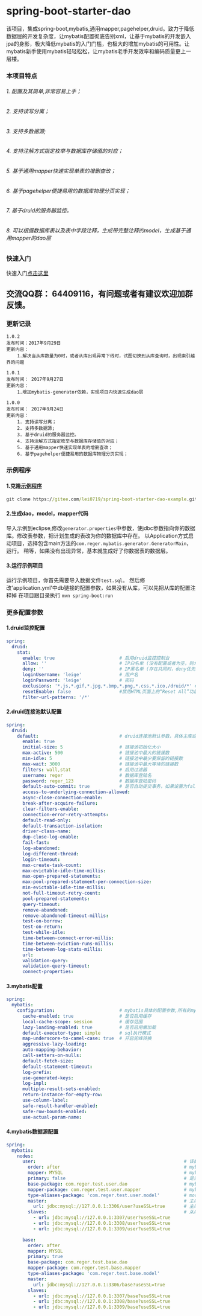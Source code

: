 # spring-boot-starter-dao
该项目，集成spring-boot,mybatis,通用mapper,pagehelper,druid。致力于降低数据层的开发复杂度，让mybatis配置彻底告别xml，让基于mybatis的开发嵌入jpa的身影，极大降低mybatis的入门门槛，也极大的增加mybatis的可用性。让mybatis新手使用mybatis轻轻松松，让mybatis老手开发效率和编码质量更上一层楼。


### 本项目特点
###### 1. 配置及其简单,非常容易上手；
###### 2. 支持读写分离；
###### 3. 支持多数据源;
###### 4. 支持注解方式指定枚举与数据库存储值的对应；
###### 5. 基于通用mapper快速实现单表的增删查改；
###### 6. 基于pagehelper便捷易用的数据库物理分页实现；
###### 7. 基于druid的服务器监控。 
###### 8. 可以根据数据库表以及表中字段注释，生成带完整注释的model，生成基于通用mapper的dao层

### 快速入门
快速入门[点击这里](http://blog.csdn.net/hulei19900322/article/details/78118965)

## 交流QQ群： 64409116，有问题或者有建议欢迎加群反馈。

### 更新记录
```log
1.0.2
发布时间：2017年9月29日
更新内容：
	1.解决当从库数量为0时，或者从库出现异常下线时，试图切换到从库查询时，出现索引越界的问题

1.0.1
发布时间： 2017年9月27日
更新内容：
	1.增加mybatis-generator依赖，实现项目内快速生成dao层

1.0.0
发布时间： 2017年9月24日
更新内容：
	1. 支持读写分离；
	2. 支持多数据源;
	3. 基于druid的服务器监控。 
	4. 支持注解方式指定枚举与数据库存储值的对应；
	5. 基于通用mapper快速实现单表的增删查改；
	6. 基于pagehelper便捷易用的数据库物理分页实现；

```


### 示例程序

#### 1.克隆[示例程序](https://gitee.com/lei0719/spring-boot-starter-dao-example)
```cmd
git clone https://gitee.com/lei0719/spring-boot-starter-dao-example.git
``` 
#### 2.生成dao，model，mapper代码
导入示例到eclipse,修改`generator.properties`中参数，使jdbc参数指向你的数据库。修改表参数，把计划生成的表改为你的数据库中存在。
以Application方式启动项目，选择包含main方法的`com.reger.mybatis.generator.GeneratorMain`，运行。
稍等，如果没有出现异常，基本就生成好了你数据表的数据层。

#### 3.运行示例项目
运行示例项目，你首先需要导入数据文件`test.sql`。
然后修改'application.yml'中db链接的配置参数，如果没有从库，可以先把从库的配置注释掉
在项目跟目录执行 `mvn spring-boot:run `

### 更多配置参数
#### 1.druid监控配置
```yml
spring:
  druid:
    stat:
      enable: true                        # 启用druid监控控制台
      allow: ''                           # IP白名单 (没有配置或者为空，则允许所有访问)
      deny: ''                            # IP黑名单 (存在共同时，deny优先于allow)
      loginUsername: 'leige'              # 用户名
      loginPassword: 'leige'              # 密码
      exclusions: '*.js,*.gif,*.jpg,*.bmp,*.png,*.css,*.ico,/druid/*' # WebStatFilter忽略资源
      resetEnable: false                  #禁用HTML页面上的“Reset All”功能
      filter-url-patterns: '/*'

```

#### 2.druid连接池默认配置
```yml
spring:
  druid:
    default:                              # druid连接池默认参数，具体主库或者从库的配置会继承该配置
      enable: true
      initial-size: 5                     # 链接池初始化大小
      max-active: 500                     # 链接池中最大的链接数
      min-idle: 5                         # 链接池中最少要保留的链接数
      max-wait: 3000                      # 链接池中最大等待的链接数
      filters: wall,stat                  # 启用过滤器
      username: reger                     # 数据库登陆名
      password: reger_123                 # 数据库登陆密码
      default-auto-commit: true           # 是否自动提交事务，如果设置为false，代码中不启用事务数据将没法持久化
      access-to-underlying-connection-allowed: 
      async-close-connection-enable: 
      break-after-acquire-failure: 
      clear-filters-enable: 
      connection-error-retry-attempts: 
      default-read-only: 
      default-transaction-isolation: 
      driver-class-name: 
      dup-close-log-enable: 
      fail-fast: 
      log-abandoned: 
      log-different-thread: 
      login-timeout: 
      max-create-task-count: 
      max-evictable-idle-time-millis: 
      max-open-prepared-statements: 
      max-pool-prepared-statement-per-connection-size: 
      min-evictable-idle-time-millis: 
      not-full-timeout-retry-count: 
      pool-prepared-statements: 
      query-timeout: 
      remove-abandoned: 
      remove-abandoned-timeout-millis: 
      test-on-borrow: 
      test-on-return: 
      test-while-idle: 
      time-between-connect-error-millis: 
      time-between-eviction-runs-millis: 
      time-between-log-stats-millis: 
      url: 
      validation-query: 
      validation-query-timeout: 
      connect-properties:
```

#### 3.mybatis配置
```yml  
spring:
  mybatis:
    configuration:                        # mybatis具体的配置参数,所有的mybatis实例都会使用该配置
      cache-enabled: true                 # 是否启用缓存
      local-cache-scope: session          # 缓存范围
      lazy-loading-enabled: true          # 是否启用懒加载
      default-executor-type: simple       # sql执行模式
      map-underscore-to-camel-case: true  # 开启驼峰转换
      aggressive-lazy-loading: 
      auto-mapping-behavior: 
      call-setters-on-nulls: 
      default-fetch-size: 
      default-statement-timeout: 
      log-prefix: 
      use-generated-keys: 
      log-impl: 
      multiple-result-sets-enabled: 
      return-instance-for-empty-row: 
      use-column-label: 
      safe-result-handler-enabled: 
      safe-row-bounds-enabled: 
      use-actual-param-name: 
```

#### 4.mybatis数据源配置
```yml
spring:
  mybatis:
    nodes:
      user:                                                       # 该数据点的名字
        order: after                                              # mybatis生成主键的顺序，如果要在insert into 数据前获得主键，配置为 BEFORE，否则配置为 AFTER 默认值为 BEFORE
        mapper: MYSQL                                             # mybatis通用mapper使用的mapper接口集合,mysqldb时使用使用 MYSQL,SqlServer 时使用MSSQL,其它db类型时使用DEFAULT， 默认值是 DEFAULT
        primary: false                                            # 是否是默认的数据对象， 最多只有一个为true，如果配置多个只有第一个生效
        base-package: com.reger.test.user.dao                     # mybatis mapper接口文件的配置位置，该值不可以为空，可以用正则匹配，多个用逗号分隔
        mapper-package: com.reger.test.user.mapper                # mybatis mapper 的xml配置文件的位置 ，该值最好不要为空，可以用正则匹配，多个用逗号分隔
        type-aliases-package: 'com.reger.test.user.model'         # model类所在的包，该值可以为空，可以用正则匹配，多个用逗号分隔
        master:                                                   # 主库配置，不可为空，参数默认继承spring.druid.default，可以写参数覆盖默认配置
          url: jdbc:mysql://127.0.0.1:3306/user?useSSL=true       # 主库的jdbc地址
        slaves:                                                   # 从库配置，可以为空，可以配置多个，参数默认继承spring.druid.default，可以写参数覆盖默认配置
          - url: jdbc:mysql://127.0.0.1:3307/user?useSSL=true
          - url: jdbc:mysql://127.0.0.1:3308/user?useSSL=true
          - url: jdbc:mysql://127.0.0.1:3309/user?useSSL=true

      base:
        order: after
        mapper: MYSQL
        primary: true
        base-package: com.reger.test.base.dao
        mapper-package: com.reger.test.base.mapper
        type-aliases-package: 'com.reger.test.base.model'
        master:
          url: jdbc:mysql://127.0.0.1:3306/base?useSSL=true
        slaves:
          - url: jdbc:mysql://127.0.0.1:3307/base?useSSL=true
          - url: jdbc:mysql://127.0.0.1:3308/base?useSSL=true
          - url: jdbc:mysql://127.0.0.1:3309/base?useSSL=true

```
